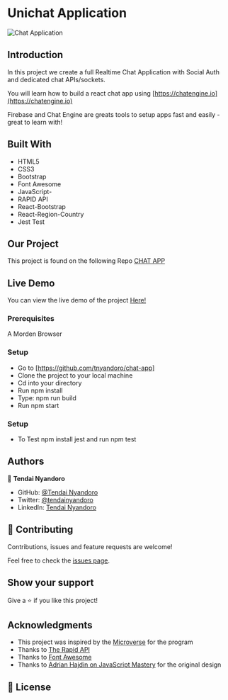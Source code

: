 # Unichat Application

![Chat Application](https://i.ibb.co/GJwyy9m/Bv9-Js3-QLOLY-HD.jpg)

## Introduction

 In this project we create a full Realtime Chat Application with Social Auth and dedicated chat APIs/sockets.

You will learn how to build a react chat app using [https://chatengine.io](https://chatengine.io)

Firebase and Chat Engine are greats tools to setup apps fast and easily - great to learn with!
## Built With

- HTML5
- CSS3
- Bootstrap
- Font Awesome
- JavaScript-
- RAPID API
- React-Bootstrap
- React-Region-Country
- Jest Test

## Our Project

This project is found on the following Repo [CHAT APP](https://github.com/tnyandoro/chat-app/)

## Live Demo

You can view the live demo of the project [Here!](https://radicalchat.netlify.app/)

### Prerequisites

A Morden Browser

### Setup
- Go to [https://github.com/tnyandoro/chat-app]
- Clone the project to your local machine
- Cd into your directory
- Run npm install
- Type: npm run build
- Run npm start

### Setup
- To Test npm install jest and run npm test
## Authors

👤 **Tendai Nyandoro**

- GitHub: [@Tendai Nyandoro](https://github.com/tnyandoro)
- Twitter: [@tendainyandoro](https://twitter.com/tendainyandoro)
- LinkedIn: [Tendai Nyandoro](https://www.linkedin.com/in/tendai-nyandoro/)

## 🤝 Contributing

Contributions, issues and feature requests are welcome!

Feel free to check the [issues page](https://github.com/tnyandoro/chat-app/issues).

## Show your support

Give a ⭐️ if you like this project!

## Acknowledgments

- This project was inspired by the [Microverse](https://www.microverse.org/) for the  program
- Thanks to [The Rapid API](https://rapidapi.com/)
- Thanks to [Font Awesome](https://fontawesome.com/)
- Thanks to [ Adrian Hajdin on JavaScript Mastery](https://github.com/adrianhajdin/) for the original design


## 📝 License
